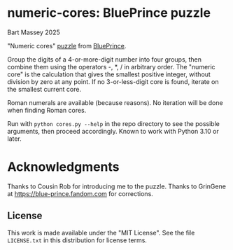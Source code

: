 # numeric-cores: BluePrince puzzle
Bart Massey 2025

"Numeric cores" [puzzle](https://blue-prince.fandom.com/wiki/Numeric_Core)
from [BluePrince](https://www.blueprincegame.com/).

Group the digits of a 4-or-more-digit number into four
groups, then combine them using the operators -, *, / in
arbitrary order. The "numeric core" is the calculation that
gives the smallest positive integer, without division by
zero at any point. If no 3-or-less-digit core is found,
iterate on the smallest current core.

Roman numerals are available (because reasons). No iteration
will be done when finding Roman cores.

Run with `python cores.py --help` in the repo directory to
see the possible arguments, then proceed accordingly. Known
to work with Python 3.10 or later.

# Acknowledgments

Thanks to Cousin Rob for introducing me to the
puzzle. Thanks to GrinGene at
<https://blue-prince.fandom.com> for corrections.

## License

This work is made available under the "MIT License". See the
file `LICENSE.txt` in this distribution for license terms.
